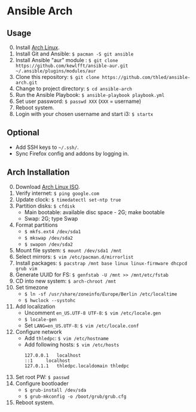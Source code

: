 # Ansible Arch

## Usage

0. Install [Arch Linux](#arch-installation).
0. Install Git and Ansible: `$ pacman -S git ansible`
0. Install Ansible "aur" module : `$ git clone https://github.com/kewlfft/ansible-aur.git ~/.ansible/plugins/modules/aur`
0. Clone this repository: `$ git clone https://github.com/thled/ansible-arch.git`
0. Change to project directory: `$ cd ansible-arch`
0. Run the Ansible Playbook: `$ ansible-playbook playbook.yml`
0. Set user password: `$ passwd XXX` (`XXX` = username)
0. Reboot system.
0. Login with your chosen username and start i3: `$ startx`

## Optional

- Add SSH keys to `~/.ssh/`.
- Sync Firefox config and addons by logging in.

## Arch Installation

0. Download [Arch Linux ISO][arch].
0. Verify internet: `$ ping google.com`
0. Update clock: `$ timedatectl set-ntp true`
0. Partition disks: `$ cfdisk`
    - Main bootable: available disc space - 2G; make bootable
    - Swap: 2G; type Swap
0. Format partitions
    - `$ mkfs.ext4 /dev/sda1`
    - `$ mkswap /dev/sda2`
    - `$ swapon /dev/sda2`
0. Mount file system: `$ mount /dev/sda1 /mnt`
0. Select mirrors: `$ vim /etc/pacman.d/mirrorlist`
0. Install packages: `$ pacstrap /mnt base linux linux-firmware dhcpcd grub vim`
0. Generate UUID for FS: `$ genfstab -U /mnt >> /mnt/etc/fstab`
0. CD into new system: `$ arch-chroot /mnt`
0. Set timezone
    - `$ ln -sf /usr/share/zoneinfo/Europe/Berlin /etc/localtime`
    - `$ hwclock --systohc`
0. Add localization
    - Uncomment `en_US.UTF-8 UTF-8`: `$ vim /etc/locale.gen`
    - `$ locale-gen`
    - Set `LANG=en_US.UTF-8`: `$ vim /etc/locale.conf`
0. Configure network
    - Add `thledpc`: `$ vim /etc/hostname`
    - Add following hosts: `$ vim /etc/hosts`
        ```shell
        127.0.0.1	localhost
        ::1		localhost
        127.0.1.1	thledpc.localdomain	thledpc
        ```
0. Set root PW: `$ passwd`
0. Configure bootloader
    - `$ grub-install /dev/sda`
    - `$ grub-mkconfig -o /boot/grub/grub.cfg`
0. Reboot system.

[arch]: https://www.archlinux.org/download/
